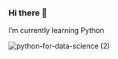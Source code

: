 ### Hi there 👋
I’m currently learning Python



![python-for-data-science (2)](https://github.com/laralq/laralq/assets/80383779/dcec785e-4bf2-4bd5-98f9-00ed3cdcf2b9)

